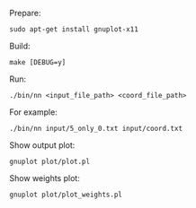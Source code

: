 Prepare:

`sudo apt-get install gnuplot-x11`

Build:

`make [DEBUG=y]`

Run:

`./bin/nn <input_file_path> <coord_file_path>`

For example:

`./bin/nn input/5_only_0.txt input/coord.txt`

Show output plot:

`gnuplot plot/plot.pl`

Show weights plot:

`gnuplot plot/plot_weights.pl`
